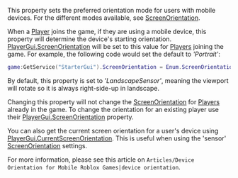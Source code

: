 This property sets the preferred orientation mode for users with mobile devices. For the different modes available, see [ScreenOrientation](https://developer.roblox.com/en-us/api-reference/enum/ScreenOrientation).

When a [Player](https://developer.roblox.com/en-us/api-reference/class/Player) joins the game, if they are using a mobile device, this property will determine the device's starting orientation. [PlayerGui.ScreenOrientation](https://developer.roblox.com/en-us/api-reference/property/PlayerGui/ScreenOrientation) will be set to this value for [Players](https://developer.roblox.com/en-us/api-reference/class/Player) joining the game. For example, the following code would set the default to _'Portrait'_:

```lua
game:GetService("StarterGui").ScreenOrientation = Enum.ScreenOrientation.Portrait
``` 

By default, this property is set to _'LandscapeSensor'_, meaning the viewport will rotate so it is always right-side-up in landscape.

Changing this property will not change the [ScreenOrientation](https://developer.roblox.com/en-us/api-reference/enum/ScreenOrientation) for [Players](https://developer.roblox.com/en-us/api-reference/class/Player) already in the game. To change the orientation for an existing player use their [PlayerGui.ScreenOrientation](https://developer.roblox.com/en-us/api-reference/property/PlayerGui/ScreenOrientation) property.

You can also get the current screen orientation for a user's device using [PlayerGui.CurrentScreenOrientation](https://developer.roblox.com/en-us/api-reference/property/PlayerGui/CurrentScreenOrientation). This is useful when using the 'sensor' [ScreenOrientation](https://developer.roblox.com/en-us/api-reference/enum/ScreenOrientation) settings.

For more information, please see this article on `Articles/Device Orientation for Mobile Roblox Games|device orientation`.